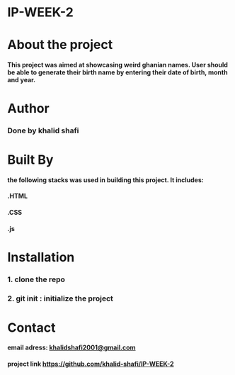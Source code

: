# IP-WEEK-2

# About the project
#### This project was aimed at showcasing weird ghanian names. User should be able to generate their birth name by entering their date of birth, month and year.
# Author
### Done by khalid shafi

# Built By
#### the following stacks was used in building this project. It includes:
#### .HTML 
#### .CSS
#### .js


# Installation
### 1. clone the repo
### 2. git init : initialize the project


# Contact

#### email adress: khalidshafi2001@gmail.com
#### project link https://github.com/khalid-shafi/IP-WEEK-2



